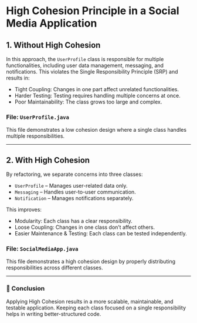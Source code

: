 # High Cohesion Principle in a Social Media Application

## 1. Without High Cohesion

In this approach, the `UserProfile` class is responsible for multiple functionalities, including user data management, messaging, and notifications. This violates the Single Responsibility Principle (SRP) and results in:

- Tight Coupling: Changes in one part affect unrelated functionalities.
- Harder Testing: Testing requires handling multiple concerns at once.
- Poor Maintainability: The class grows too large and complex.

### File: `UserProfile.java`

This file demonstrates a low cohesion design where a single class handles multiple responsibilities.

---

## 2. With High Cohesion

By refactoring, we separate concerns into three classes:

- `UserProfile` – Manages user-related data only.
- `Messaging` – Handles user-to-user communication.
- `Notification` – Manages notifications separately.

This improves:

- Modularity: Each class has a clear responsibility.
- Loose Coupling: Changes in one class don’t affect others.
- Easier Maintenance & Testing: Each class can be tested independently.

### File: `SocialMediaApp.java`

This file demonstrates a high cohesion design by properly distributing responsibilities across different classes.

---

### 📌 Conclusion

Applying High Cohesion results in a more scalable, maintainable, and testable application. Keeping each class focused on a single responsibility helps in writing better-structured code.
